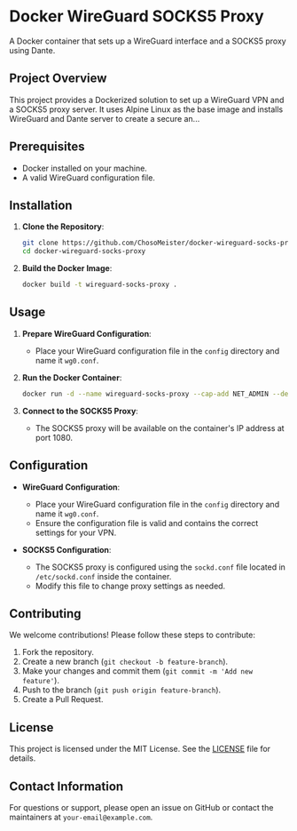 # Docker WireGuard SOCKS5 Proxy

A Docker container that sets up a WireGuard interface and a SOCKS5 proxy using Dante.

## Project Overview

This project provides a Dockerized solution to set up a WireGuard VPN and a SOCKS5 proxy server. It uses Alpine Linux as the base image and installs WireGuard and Dante server to create a secure an...

## Prerequisites

- Docker installed on your machine.
- A valid WireGuard configuration file.

## Installation

1. **Clone the Repository**:

   ```bash
   git clone https://github.com/ChosoMeister/docker-wireguard-socks-proxy.git
   cd docker-wireguard-socks-proxy
   ```

2. **Build the Docker Image**:
   ```bash
   docker build -t wireguard-socks-proxy .
   ```

## Usage

1. **Prepare WireGuard Configuration**:

   - Place your WireGuard configuration file in the `config` directory and name it `wg0.conf`.

2. **Run the Docker Container**:

   ```bash
   docker run -d --name wireguard-socks-proxy --cap-add NET_ADMIN --device /dev/net/tun --volume $(pwd)/config:/etc/wireguard wireguard-socks-proxy
   ```

3. **Connect to the SOCKS5 Proxy**:
   - The SOCKS5 proxy will be available on the container's IP address at port 1080.

## Configuration

- **WireGuard Configuration**:

  - Place your WireGuard configuration file in the `config` directory and name it `wg0.conf`.
  - Ensure the configuration file is valid and contains the correct settings for your VPN.

- **SOCKS5 Configuration**:
  - The SOCKS5 proxy is configured using the `sockd.conf` file located in `/etc/sockd.conf` inside the container.
  - Modify this file to change proxy settings as needed.

## Contributing

We welcome contributions! Please follow these steps to contribute:

1. Fork the repository.
2. Create a new branch (`git checkout -b feature-branch`).
3. Make your changes and commit them (`git commit -m 'Add new feature'`).
4. Push to the branch (`git push origin feature-branch`).
5. Create a Pull Request.

## License

This project is licensed under the MIT License. See the [LICENSE](LICENSE) file for details.

## Contact Information

For questions or support, please open an issue on GitHub or contact the maintainers at `your-email@example.com`.
